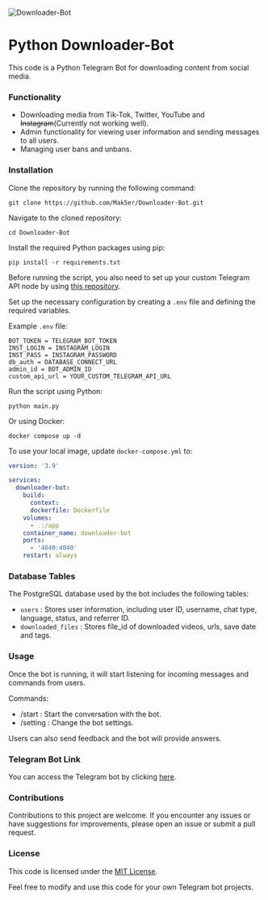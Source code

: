 ![Downloader-Bot](https://socialify.git.ci/Mak5er/Downloader-Bot/image?description=1&language=1&name=1&owner=1&theme=Dark)

# Python Downloader-Bot

This code is a Python Telegram Bot for downloading content from social media.

### Functionality

- Downloading media from Tik-Tok, Twitter, YouTube and ~~Instagram~~(Currently not working well).
- Admin functionality for viewing user information and sending messages to all users.
- Managing user bans and unbans.

### Installation

Clone the repository by running the following command:

    git clone https://github.com/Mak5er/Downloader-Bot.git

Navigate to the cloned repository:

    cd Downloader-Bot

Install the required Python packages using pip:

    pip install -r requirements.txt

Before running the script, you also need to set up your custom Telegram API node by using [this repository](https://github.com/aiogram/telegram-bot-api). 

Set up the necessary configuration by creating a  `.env`  file and defining the required variables.

Example  `.env`  file:

    BOT_TOKEN = TELEGRAM_BOT_TOKEN
    INST_LOGIN = INSTAGRAM_LOGIN
    INST_PASS = INSTAGRAM_PASSWORD
    db_auth = DATABASE_CONNECT_URL
    admin_id = BOT_ADMIN_ID
    custom_api_url = YOUR_CUSTOM_TELEGRAM_API_URL


Run the script using Python:

    python main.py

Or using Docker:

    docker compose up -d

To use your local image, update `docker-compose.yml` to:

```yaml
version: '3.9'

services:
  downloader-bot:
    build:
      context: .
      dockerfile: Dockerfile
    volumes:
      - .:/app
    container_name: downloader-bot
    ports:
      - '4040:4040'
    restart: always
```

### Database Tables

The PostgreSQL database used by the bot includes the following tables:

- `users` : Stores user information, including user ID, username, chat type, language, status, and referrer ID.
- `downloaded_files` : Stores file_id of downloaded videos, urls, save date and tags.

### Usage

Once the bot is running, it will start listening for incoming messages and commands from users. 

Commands:

- /start : Start the conversation with the bot.
- /setting : Change the bot settings.

Users can also send feedback and the bot will provide answers.

### Telegram Bot Link

You can access the Telegram bot by clicking [here](https://t.me/MaxLoadBot).

### Contributions

Contributions to this project are welcome. If you encounter any issues or have suggestions for improvements, please open
an issue or submit a pull request.

### License

This code is licensed under the [MIT License](https://opensource.org/licenses/MIT).

Feel free to modify and use this code for your own Telegram bot projects.
